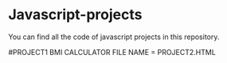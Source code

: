 # Javascript-projects

You can find all the code of javascript projects in this repository.

#PROJECT1   BMI CALCULATOR  FILE NAME = PROJECT2.HTML

